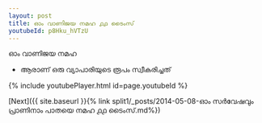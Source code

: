```yaml
---
layout: post
title: ഓം വാണിജയ നമഹ ൧൧ ടൈംസ്
youtubeId: p8Hku_hVTzU
---
```

 
 
 ഓം വാണിജയ നമഹ 
 
 -  ആരാണ് ഒരു വ്യാപാരിയുടെ രൂപം സ്വീകരിച്ചത് 
 
  
 
  
 
 
 
 
 
 


{% include youtubePlayer.html id=page.youtubeId %}
 
[Next]({{ site.baseurl }}{% link  split1/_posts/2014-05-08-ഓം സർവേഷവും പ്രാണിനാം പാതയെ നമഹ ൧൧ ടൈംസ്.md%})
 
